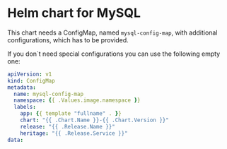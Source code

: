 # Helm chart for MySQL

This chart needs a ConfigMap, named `mysql-config-map`, with additional configurations, which has to be provided.

If you don`t need special configurations you can use the following empty one:
```yaml
apiVersion: v1
kind: ConfigMap
metadata:
  name: mysql-config-map
  namespace: {{ .Values.image.namespace }}
  labels:
    app: {{ template "fullname" . }}
    chart: "{{ .Chart.Name }}-{{ .Chart.Version }}"
    release: "{{ .Release.Name }}"
    heritage: "{{ .Release.Service }}"
data:
```
